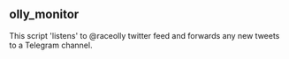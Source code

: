  ## olly_monitor

 This script 'listens' to @raceolly twitter feed and forwards any new tweets to a Telegram channel.
